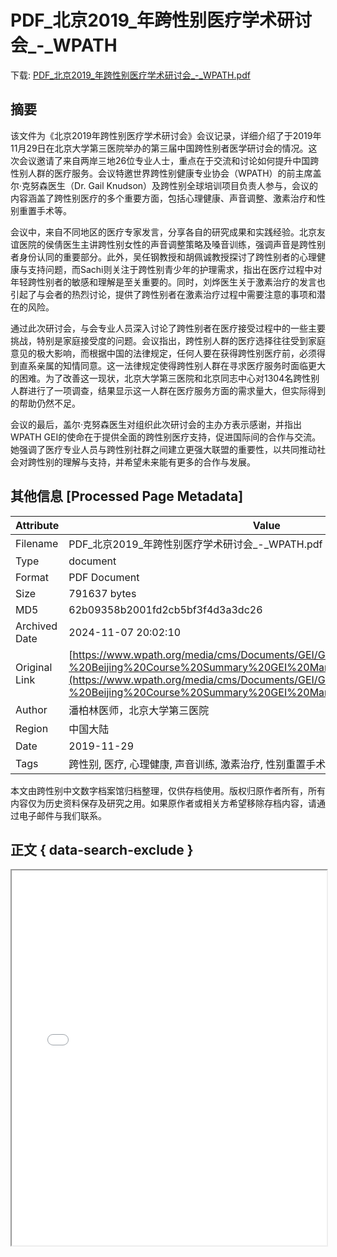 # PDF_北京2019_年跨性别医疗学术研讨会_-_WPATH

<!-- tcd_download_link -->
下载: [PDF_北京2019_年跨性别医疗学术研讨会_-_WPATH.pdf](PDF_北京2019_年跨性别医疗学术研讨会_-_WPATH.pdf)
<!-- tcd_download_link_end -->

## 摘要

<!-- tcd_abstract -->
该文件为《北京2019年跨性别医疗学术研讨会》会议记录，详细介绍了于2019年11月29日在北京大学第三医院举办的第三届中国跨性别者医学研讨会的情况。这次会议邀请了来自两岸三地26位专业人士，重点在于交流和讨论如何提升中国跨性别人群的医疗服务。会议特邀世界跨性别健康专业协会（WPATH）的前主席盖尔·克努森医生（Dr. Gail Knudson）及跨性别全球培训项目负责人参与，会议的内容涵盖了跨性别医疗的多个重要方面，包括心理健康、声音调整、激素治疗和性别重置手术等。

会议中，来自不同地区的医疗专家发言，分享各自的研究成果和实践经验。北京友谊医院的侯倩医生主讲跨性别女性的声音调整策略及嗓音训练，强调声音是跨性别者身份认同的重要部分。此外，吴任钢教授和胡佩诚教授探讨了跨性别者的心理健康与支持问题，而Sachi则关注于跨性别青少年的护理需求，指出在医疗过程中对年轻跨性别者的敏感和理解是至关重要的。同时，刘烨医生关于激素治疗的发言也引起了与会者的热烈讨论，提供了跨性别者在激素治疗过程中需要注意的事项和潜在的风险。

通过此次研讨会，与会专业人员深入讨论了跨性别者在医疗接受过程中的一些主要挑战，特别是家庭接受度的问题。会议指出，跨性别人群的医疗选择往往受到家庭意见的极大影响，而根据中国的法律规定，任何人要在获得跨性别医疗前，必须得到直系亲属的知情同意。这一法律规定使得跨性别人群在寻求医疗服务时面临更大的困难。为了改善这一现状，北京大学第三医院和北京同志中心对1304名跨性别人群进行了一项调查，结果显示这一人群在医疗服务方面的需求量大，但实际得到的帮助仍然不足。

会议的最后，盖尔·克努森医生对组织此次研讨会的主办方表示感谢，并指出WPATH GEI的使命在于提供全面的跨性别医疗支持，促进国际间的合作与交流。她强调了医疗专业人员与跨性别社群之间建立更强大联盟的重要性，以共同推动社会对跨性别的理解与支持，并希望未来能有更多的合作与发展。

<!-- tcd_abstract_end -->

## 其他信息 [Processed Page Metadata]

| Attribute       | Value                                  |
|-----------------|----------------------------------------|
| Filename        | PDF_北京2019_年跨性别医疗学术研讨会_-_WPATH.pdf                             |
| Type            | document                                 |
| Format          | PDF Document                               |
| Size            | 791637 bytes                           |
| MD5             | 62b09358b2001fd2cb5bf3f4d3a3dc26                                  |
| Archived Date   | 2024-11-07 20:02:10                             |
| Original Link   | [https://www.wpath.org/media/cms/Documents/GEI/Global%20Impact/FINAL%20-%20Beijing%20Course%20Summary%20GEI%20Mandarin.pdf](https://www.wpath.org/media/cms/Documents/GEI/Global%20Impact/FINAL%20-%20Beijing%20Course%20Summary%20GEI%20Mandarin.pdf)                         |
| Author          | 潘柏林医师，北京大学第三医院                               |
| Region          | 中国大陆                               |
| Date            | 2019-11-29                                 |
| Tags            | 跨性别, 医疗, 心理健康, 声音训练, 激素治疗, 性别重置手术, 法律政策, 社会环境                                 |

本文由跨性别中文数字档案馆归档整理，仅供存档使用。版权归原作者所有，所有内容仅为历史资料保存及研究之用。如果原作者或相关方希望移除存档内容，请通过电子邮件与我们联系。

## 正文 { data-search-exclude }

<!-- tcd_main_text -->
<iframe src="../PDF_北京2019_年跨性别医疗学术研讨会_-_WPATH.pdf" width="100%" height="600px">
    <p>无法显示PDF，请下载查看。</p>
</iframe>
<!-- tcd_main_text_end -->

